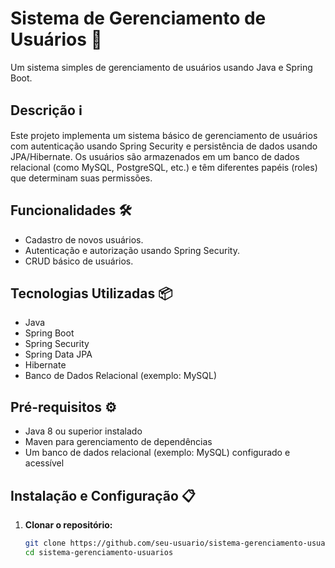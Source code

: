 # Sistema de Gerenciamento de Usuários 🚀

Um sistema simples de gerenciamento de usuários usando Java e Spring Boot.

## Descrição ℹ️

Este projeto implementa um sistema básico de gerenciamento de usuários com autenticação usando Spring Security e persistência de dados usando JPA/Hibernate. Os usuários são armazenados em um banco de dados relacional (como MySQL, PostgreSQL, etc.) e têm diferentes papéis (roles) que determinam suas permissões.

## Funcionalidades 🛠️

- Cadastro de novos usuários.
- Autenticação e autorização usando Spring Security.
- CRUD básico de usuários.

## Tecnologias Utilizadas 📦

- Java
- Spring Boot
- Spring Security
- Spring Data JPA
- Hibernate
- Banco de Dados Relacional (exemplo: MySQL)

## Pré-requisitos ⚙️

- Java 8 ou superior instalado
- Maven para gerenciamento de dependências
- Um banco de dados relacional (exemplo: MySQL) configurado e acessível

## Instalação e Configuração 📋

1. **Clonar o repositório:**

   ```bash
   git clone https://github.com/seu-usuario/sistema-gerenciamento-usuarios.git
   cd sistema-gerenciamento-usuarios
